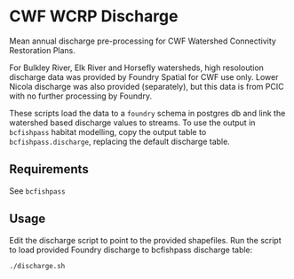 # CWF WCRP Discharge

Mean annual discharge pre-processing for CWF Watershed Connectivity Restoration Plans.

For Bulkley River, Elk River and Horsefly watersheds, high resoloution discharge data was provided by Foundry Spatial for CWF use only.
Lower Nicola discharge was also provided (separately), but this data is from PCIC with no further processing by Foundry.

These scripts load the data to a `foundry` schema in postgres db and link the watershed based discharge values to streams.
To use the output in `bcfishpass` habitat modelling, copy the output table to `bcfishpass.discharge`, replacing the default discharge table.

## Requirements

See `bcfishpass`

## Usage

Edit the discharge script to point to the provided shapefiles. 
Run the script to load provided Foundry discharge to bcfishpass discharge table:

    ./discharge.sh

